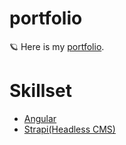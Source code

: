 # portfolio
🪐 
Here is my [portfolio](https://yukayamamoto.com/).

# Skillset
- [Angular](https://angular.io/)
- [Strapi(Headless CMS)](https://strapi.io/)
